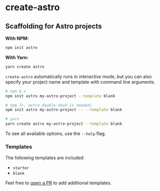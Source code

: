 # create-astro

## Scaffolding for Astro projects

**With NPM:**

```bash
npm init astro
```

**With Yarn:**

```bash
yarn create astro
```

`create-astro` automatically runs in _interactive_ mode, but you can also specify your project name and template with command line arguments.

```bash
# npm 6.x
npm init astro my-astro-project --template blank

# npm 7+, extra double-dash is needed:
npm init astro my-astro-project -- --template blank

# yarn
yarn create astro my-astro-project --template blank
```

To see all available options, use the `--help` flag.

### Templates

The following templates are included:

- `starter`
- `blank`

Feel free to [open a PR](https://github.com/snowpackjs/astro/pulls) to add additional templates.
